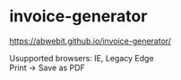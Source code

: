 # invoice-generator
https://abwebit.github.io/invoice-generator/

Usupported browsers: IE, Legacy Edge  
Print -> Save as PDF  
